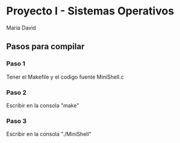 # Proyecto I - Sistemas Operativos
Maria
David

## Pasos para compilar
### Paso 1
Tener el Makefile y el codigo fuente MiniShell.c

### Paso 2
Escribir en la consola "make"

### Paso 3
Escribir en la consola "./MiniShell"